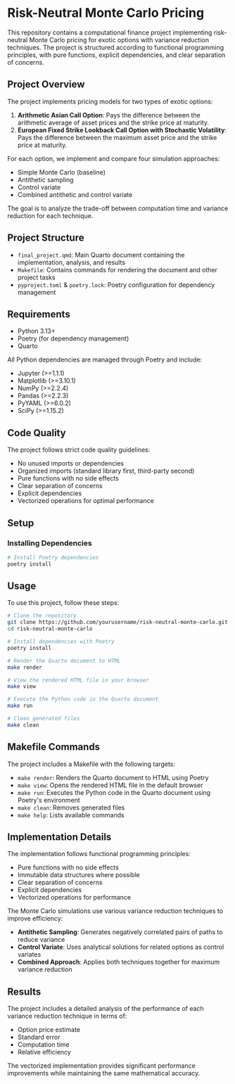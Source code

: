 # Risk-Neutral Monte Carlo Pricing

This repository contains a computational finance project implementing risk-neutral Monte Carlo pricing for exotic options with variance reduction techniques. The project is structured according to functional programming principles, with pure functions, explicit dependencies, and clear separation of concerns.

## Project Overview

The project implements pricing models for two types of exotic options:

1. **Arithmetic Asian Call Option**: Pays the difference between the arithmetic average of asset prices and the strike price at maturity.
2. **European Fixed Strike Lookback Call Option with Stochastic Volatility**: Pays the difference between the maximum asset price and the strike price at maturity.

For each option, we implement and compare four simulation approaches:
- Simple Monte Carlo (baseline)
- Antithetic sampling
- Control variate
- Combined antithetic and control variate

The goal is to analyze the trade-off between computation time and variance reduction for each technique.

## Project Structure

- `final_project.qmd`: Main Quarto document containing the implementation, analysis, and results
- `Makefile`: Contains commands for rendering the document and other project tasks
- `pyproject.toml` & `poetry.lock`: Poetry configuration for dependency management

## Requirements

- Python 3.13+
- Poetry (for dependency management)
- Quarto

All Python dependencies are managed through Poetry and include:
- Jupyter (>=1.1.1)
- Matplotlib (>=3.10.1)
- NumPy (>=2.2.4)
- Pandas (>=2.2.3)
- PyYAML (>=6.0.2)
- SciPy (>=1.15.2)

## Code Quality

The project follows strict code quality guidelines:
- No unused imports or dependencies
- Organized imports (standard library first, third-party second)
- Pure functions with no side effects
- Clear separation of concerns
- Explicit dependencies
- Vectorized operations for optimal performance

## Setup

### Installing Dependencies

```bash
# Install Poetry dependencies
poetry install
```

## Usage

To use this project, follow these steps:

```bash
# Clone the repository
git clone https://github.com/yourusername/risk-neutral-monte-carlo.git
cd risk-neutral-monte-carlo

# Install dependencies with Poetry
poetry install

# Render the Quarto document to HTML
make render

# View the rendered HTML file in your browser
make view

# Execute the Python code in the Quarto document
make run

# Clean generated files
make clean
```

## Makefile Commands

The project includes a Makefile with the following targets:

- `make render`: Renders the Quarto document to HTML using Poetry
- `make view`: Opens the rendered HTML file in the default browser
- `make run`: Executes the Python code in the Quarto document using Poetry's environment
- `make clean`: Removes generated files
- `make help`: Lists available commands

## Implementation Details

The implementation follows functional programming principles:
- Pure functions with no side effects
- Immutable data structures where possible
- Clear separation of concerns
- Explicit dependencies
- Vectorized operations for performance

The Monte Carlo simulations use various variance reduction techniques to improve efficiency:
- **Antithetic Sampling**: Generates negatively correlated pairs of paths to reduce variance
- **Control Variate**: Uses analytical solutions for related options as control variates
- **Combined Approach**: Applies both techniques together for maximum variance reduction

## Results

The project includes a detailed analysis of the performance of each variance reduction technique in terms of:
- Option price estimate
- Standard error
- Computation time
- Relative efficiency

The vectorized implementation provides significant performance improvements while maintaining the same mathematical accuracy.